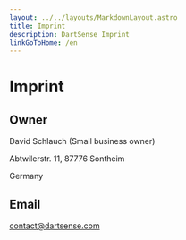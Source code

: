 ```yaml
---
layout: ../../layouts/MarkdownLayout.astro
title: Imprint
description: DartSense Imprint
linkGoToHome: /en
---
```


# Imprint

<!-- _Last updated April 1st, 2024._ -->

## Owner

David Schlauch (Small business owner)

Abtwilerstr. 11, 87776 Sontheim

Germany

## Email

contact@dartsense.com
